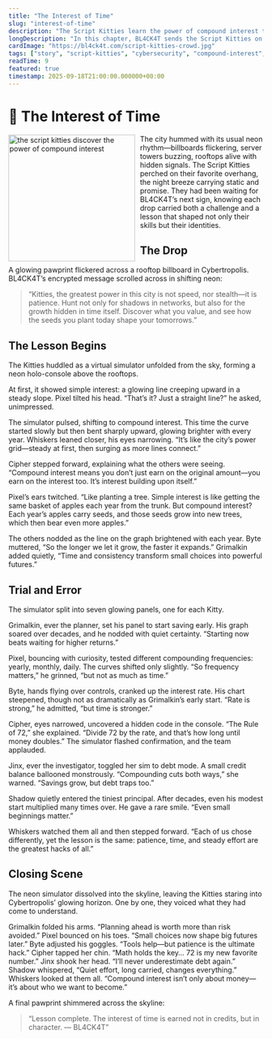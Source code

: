 ```yaml
---
title: "The Interest of Time"
slug: "interest-of-time"
description: "The Script Kitties learn the power of compound interest through BL4CK4T’s quest of self-discovery."
longDescription: "In this chapter, BL4CK4T sends the Script Kitties on a quest of self-discovery, where each member explores the math and meaning behind compound interest. Through a neon simulator, they learn how patience, time, and steady growth shape not only finances but also their futures."
cardImage: "https://bl4ck4t.com/script-kitties-crowd.jpg"
tags: ["story", "script-kitties", "cybersecurity", "compound-interest", "math", "financial-literacy"]
readTime: 9
featured: true
timestamp: 2025-09-18T21:00:00.000000+00:00
---
```


# 🐾 The Interest of Time

<img src="https://bl4ck4t.com/compound-interest.png" style="float: left;margin: 0px 10px 0px 0px;" width="250" alt="the script kitties discover the power of compound interest"> The city hummed with its usual neon rhythm—billboards flickering, server towers buzzing, rooftops alive with hidden signals. The Script Kitties perched on their favorite overhang, the night breeze carrying static and promise. They had been waiting for BL4CK4T’s next sign, knowing each drop carried both a challenge and a lesson that shaped not only their skills but their identities.

## The Drop
A glowing pawprint flickered across a rooftop billboard in Cybertropolis. BL4CK4T’s encrypted message scrolled across in shifting neon:

> “Kitties, the greatest power in this city is not speed, nor stealth—it is patience. Hunt not only for shadows in networks, but also for the growth hidden in time itself. Discover what you value, and see how the seeds you plant today shape your tomorrows.”

## The Lesson Begins
The Kitties huddled as a virtual simulator unfolded from the sky, forming a neon holo-console above the rooftops.

At first, it showed simple interest: a glowing line creeping upward in a steady slope. Pixel tilted his head. “That’s it? Just a straight line?” he asked, unimpressed.

The simulator pulsed, shifting to compound interest. This time the curve started slowly but then bent sharply upward, glowing brighter with every year. Whiskers leaned closer, his eyes narrowing. “It’s like the city’s power grid—steady at first, then surging as more lines connect.”

Cipher stepped forward, explaining what the others were seeing. “Compound interest means you don’t just earn on the original amount—you earn on the interest too. It’s interest building upon itself.”

Pixel’s ears twitched. “Like planting a tree. Simple interest is like getting the same basket of apples each year from the trunk. But compound interest? Each year’s apples carry seeds, and those seeds grow into new trees, which then bear even more apples.”

The others nodded as the line on the graph brightened with each year. Byte muttered, “So the longer we let it grow, the faster it expands.” Grimalkin added quietly, “Time and consistency transform small choices into powerful futures.”

## Trial and Error
The simulator split into seven glowing panels, one for each Kitty.

Grimalkin, ever the planner, set his panel to start saving early. His graph soared over decades, and he nodded with quiet certainty. “Starting now beats waiting for higher returns.”

Pixel, bouncing with curiosity, tested different compounding frequencies: yearly, monthly, daily. The curves shifted only slightly. “So frequency matters,” he grinned, “but not as much as time.”

Byte, hands flying over controls, cranked up the interest rate. His chart steepened, though not as dramatically as Grimalkin’s early start. “Rate is strong,” he admitted, “but time is stronger.”

Cipher, eyes narrowed, uncovered a hidden code in the console. “The Rule of 72,” she explained. “Divide 72 by the rate, and that’s how long until money doubles.” The simulator flashed confirmation, and the team applauded.

Jinx, ever the investigator, toggled her sim to debt mode. A small credit balance ballooned monstrously. “Compounding cuts both ways,” she warned. “Savings grow, but debt traps too.”

Shadow quietly entered the tiniest principal. After decades, even his modest start multiplied many times over. He gave a rare smile. “Even small beginnings matter.”

Whiskers watched them all and then stepped forward. “Each of us chose differently, yet the lesson is the same: patience, time, and steady effort are the greatest hacks of all.”

## Closing Scene
The neon simulator dissolved into the skyline, leaving the Kitties staring into Cybertropolis’ glowing horizon. One by one, they voiced what they had come to understand.

Grimalkin folded his arms. “Planning ahead is worth more than risk avoided.” 
Pixel bounced on his toes. “Small choices now shape big futures later.” 
Byte adjusted his goggles. “Tools help—but patience is the ultimate hack.” 
Cipher tapped her chin. “Math holds the key… 72 is my new favorite number.” 
Jinx shook her head. “I’ll never underestimate debt again.” 
Shadow whispered, “Quiet effort, long carried, changes everything.” 
Whiskers looked at them all. “Compound interest isn’t only about money—it’s about who we want to become.”

A final pawprint shimmered across the skyline:

> “Lesson complete. The interest of time is earned not in credits, but in character. — BL4CK4T”

